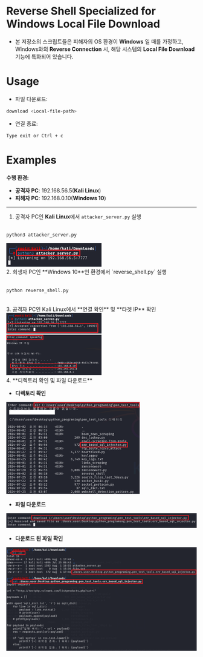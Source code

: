 # Reverse Shell Specialized for Windows Local File Download

- 본 저장소의 스크립트들은 피해자의 OS 환경이 **Windows** 일 때를 가정하고, Windows와의 **Reverse Connection** 시, 해당 시스템의 **Local File Download** 기능에 특화되어 있습니다.

# Usage

- 파일 다운로드:
```sh
download <Local-file-path>
```

- 연결 종료:

```sh
Type exit or Ctrl + c
```

# Examples

**수행 환경:**

- **공격자 PC**: 192.168.56.5(**Kali Linux**)
- **피해자 PC**: 192.168.0.10(**Windows 10**)

---

1. 공격자 PC인 **Kali Linux**에서 `attacker_server.py` 실행

```zsh

python3 attacker_server.py

```
<img src="images/reverse-1.png" width="50%"/>

<br>
2. 희생자 PC인 **Windows 10**인 환경에서 `reverse_shell.py` 실행

```sh

python reverse_shell.py 

```
<br>
3. 공격자 PC인 Kali Linux에서 **연결 확인** 및 **타겟 IP** 확인

<img src="images/reverse-2.png" width="50%"/>


<img src="images/reverse-3.png" width="50%"/>

<br>
4. **디렉토리 확인 및 파일 다운로드**


- **디렉토리 확인**
<img src="images/reverse-4.png" width="70%"/>


- **파일 다운로드**
<img src="images/reverse-5.png" width="100%"/>


- **다운로드 된 파일 확인**
<img src="images/reverse-6.png" width="100%"/>